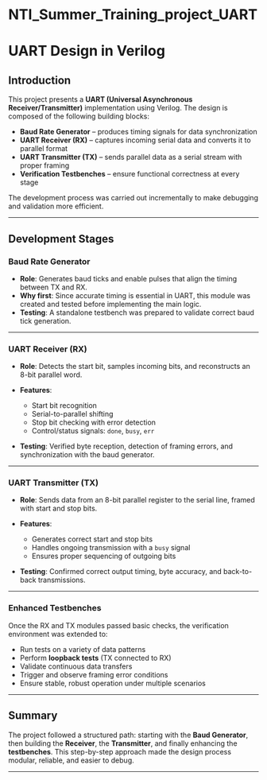 # NTI_Summer_Training_project_UART
# UART Design in Verilog

## Introduction

This project presents a **UART (Universal Asynchronous Receiver/Transmitter)** implementation using Verilog.
The design is composed of the following building blocks:

* **Baud Rate Generator** – produces timing signals for data synchronization
* **UART Receiver (RX)** – captures incoming serial data and converts it to parallel format
* **UART Transmitter (TX)** – sends parallel data as a serial stream with proper framing
* **Verification Testbenches** – ensure functional correctness at every stage

The development process was carried out incrementally to make debugging and validation more efficient.

---

##  Development Stages

### Baud Rate Generator

* **Role**: Generates baud ticks and enable pulses that align the timing between TX and RX.
* **Why first**: Since accurate timing is essential in UART, this module was created and tested before implementing the main logic.
* **Testing**: A standalone testbench was prepared to validate correct baud tick generation.

---

### UART Receiver (RX)

* **Role**: Detects the start bit, samples incoming bits, and reconstructs an 8-bit parallel word.
* **Features**:

  * Start bit recognition
  * Serial-to-parallel shifting
  * Stop bit checking with error detection
  * Control/status signals: `done`, `busy`, `err`
* **Testing**: Verified byte reception, detection of framing errors, and synchronization with the baud generator.

---

### UART Transmitter (TX)

* **Role**: Sends data from an 8-bit parallel register to the serial line, framed with start and stop bits.
* **Features**:

  * Generates correct start and stop bits
  * Handles ongoing transmission with a `busy` signal
  * Ensures proper sequencing of outgoing bits
* **Testing**: Confirmed correct output timing, byte accuracy, and back-to-back transmissions.

---

### Enhanced Testbenches

Once the RX and TX modules passed basic checks, the verification environment was extended to:

* Run tests on a variety of data patterns
* Perform **loopback tests** (TX connected to RX)
* Validate continuous data transfers
* Trigger and observe framing error conditions
* Ensure stable, robust operation under multiple scenarios

---

## Summary

The project followed a structured path: starting with the **Baud Generator**, then building the **Receiver**, the **Transmitter**, and finally enhancing the **testbenches**.
This step-by-step approach made the design process modular, reliable, and easier to debug.

---
